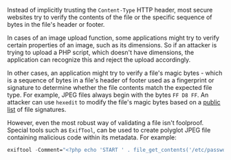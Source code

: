 Instead of implicitly trusting the `Content-Type` HTTP header, most secure websites try to verify the contents of the file or the specific sequence of bytes in the file's header or footer.

In cases of an image upload function, some applications might try to verify certain properties of an image, such as its dimensions. So if an attacker is trying to upload a PHP script, which doesn't have dimensions, the application can recognize this and reject the upload accordingly.

In other cases, an application might try to verify a file's magic bytes - which is a sequence of bytes in a file's header of footer used as a fingerprint or signature to determine whether the file contents match the expected file type. For example, JPEG files always begin with the bytes `FF D8 FF`. An attacker can use `hexedit` to modify the file's magic bytes based on a [public list](https://en.wikipedia.org/wiki/List_of_file_signatures) of file signatures.

However, even the most robust way of validating a file isn't foolproof. Special tools such as `ExifTool`, can be used to create polyglot JPEG file containing malicious code within its metadata. For example:
```nix
exiftool -Comment="<?php echo 'START ' . file_get_contents('/etc/passwd') . ' END'; ?>" image.jpg -o polyglot.php
```